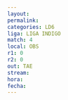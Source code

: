 ```yaml
---
layout: 
permalink: 
categories: LD6
liga: LIGA INDIGO
match: 4
local: OBS
r1: 0
r2: 0
out: TAE
stream: 
hora: 
fecha:
---
```

